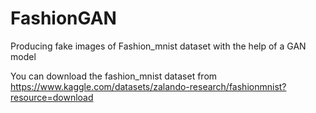 # FashionGAN
Producing fake images of Fashion_mnist dataset with the help of a GAN model

You can download the fashion_mnist dataset from https://www.kaggle.com/datasets/zalando-research/fashionmnist?resource=download
